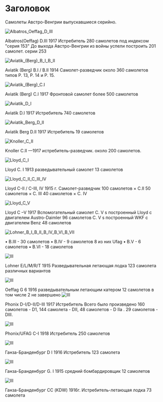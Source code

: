  # Заголовок
 Самолеты Австро-Венгрии выпускавшиеся серийно.

![Albatros_Oeffag_D_III](./Albatros_Oeffag_D_III.jpg "Albatros_Oeffag_D_III")

Albatros(Oeffag) D.III  1917 Истребитель   280 самолетов под индексом "серия 153"  До выхода Австро-Венгрии из войны успели построить 201 самолет. серии 253

![Aviatik_(Berg)_B_I_B_II](./Aviatik_(Berg)_B_I_B_II.png "Aviatik_(Berg)_B_I_B_II")

Aviatik (Berg) B.I / B.II
1914 Самолет-разведчик 	около 360 самолетов типов Р. 13, Р. 14 и Р. 15.

![Aviatik_(Berg)_C.I](./Aviatik_(Berg)_C.I.jpg "Aviatik_(Berg)_C.I")

Aviatik (Berg) C.I 1917  Фронтовой самолет  более 500 самолетов

![Aviatik_D_I](./Aviatik_D_I.jpg "Aviatik_D_I")

Aviatik D.I   1917  Истребитель   740 самолетов

![Aviatik_Berg_D_II](./Aviatik_Berg_D_II.jpg "Aviatik_Berg_D_II")

Aviatik Berg D.II  1917  Истребитель  19 самолетов

![Knoller_C_II](./Knoller_C_II.jpg "Knoller_C_II")

Knoller C.II —1917 истребитель-разведчик. около 200 самолетов.

![Lloyd_C_I](./Lloyd_C_I.jpg "Lloyd_C_I")

Lloyd C. I  1913
разведывательный самолет  13 самолетов

![Lloyd_C_II_C_III_IV](./Lloyd_C_II_C_III_IV.jpg "Lloyd_C_II_C_III_IV")

Lloyd C-II / C-III, IV   1915 г.   Самолет-разведчик
100 самолетов × C.II
50  самолетов × С. III 
40 самолетов  × С. IV

![Lloyd_C_V](./Lloyd_C_V.jpg "Lloyd_C_V")

Lloyd C –V  1917 Вспомогательный самолет
C. V s построенный Lloyd с двигателем Austro-Daimler 96 самолетов
C. V s построенный WKF с двигателем Benz 48 самолетов

![Lohner_B_I_B_II_B_IV_B_VI_B_VII](./Lohner_B_I_B_II_B_IV_B_VI_B_VII.jpg "Lohner_B_I_B_II_B_IV_B_VI_B_VII")

<!-- Lohner B-I/B-II/B-IV/B-VI/B-VII/C-I 1912 Фронтовой самолет -->
<!-- •	B.II -   96 самолетов -->
•	B.III -   30 самолетов 
•	B.IV -   9 самолетов 8 из них Ufag
•	B.V -   6 самолетов 
•	B.VI -   18 самолетов

![III](./III.jpg "III")

Lohner E/L/M/R/T 1915 Разведывательная летающая лодка 123 самолета различных вариантов

![III](./III.jpg "II")

Oeffag G 6 1916   разведывательным летающим катером 12 самолетов в том числе 2 не завершено
![III](./III.jpg "III")

Phonix D-I/D-II/D-III  1917 Истребитель  Всего было произведено  160 самолетов - D1, 144 самолета - DII,  48 самолетов - D IIа . 29 самолетов - DIII.

![III](./III.jpg "III")

Phonix/UFAG C-I  1918 Истребитель
250 самолетов

![III](./III.jpg "III")

Ганза-Бранденбург D I  1916  Истребитель     123 самолета

![III](./III.jpg "III")

Ганза-Бранденбург G. I  1915
средний бомбардировщик  12 самолетов

![III](./III.jpg "III")

Ганза-Бранденбург СС (KDW)  1916г. 
Истребитель-летающая лодка   73 самолета

